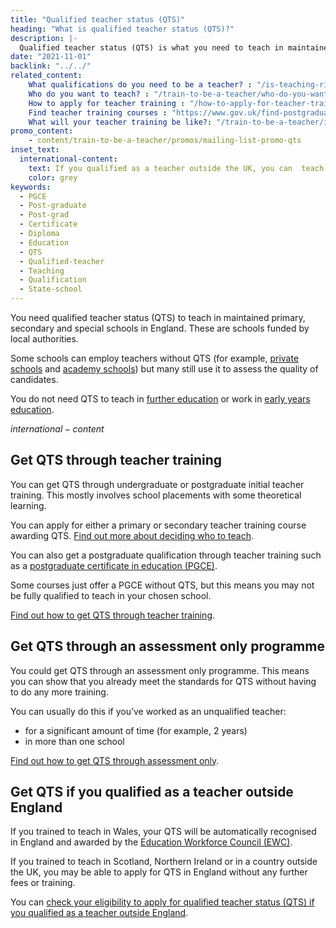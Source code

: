 ```yaml
---
title: "Qualified teacher status (QTS)"
heading: "What is qualified teacher status (QTS)?"
description: |-
  Qualified teacher status (QTS) is what you need to teach in maintained primary, secondary and special schools in England. Find out how to get QTS.
date: "2021-11-01"
backlink: "../../"
related_content:
    What qualifications do you need to be a teacher? : "/is-teaching-right-for-me/qualifications-you-need-to-teach"
    Who do you want to teach? : "/train-to-be-a-teacher/who-do-you-want-to-teach"
    How to apply for teacher training : "/how-to-apply-for-teacher-training"
    Find teacher training courses : "https://www.gov.uk/find-postgraduate-teacher-training-courses"
    What will your teacher training be like?: "/train-to-be-a-teacher/initial-teacher-training"
promo_content:
    - content/train-to-be-a-teacher/promos/mailing-list-promo-qts
inset_text:
  international-content:
    text: If you qualified as a teacher outside the UK, you can  teach in England for up to 4 years without QTS.
    color: grey
keywords:
  - PGCE
  - Post-graduate
  - Post-grad
  - Certificate
  - Diploma
  - Education
  - QTS
  - Qualified-teacher
  - Teaching
  - Qualification
  - State-school
---
```


You need qualified teacher status (QTS) to teach in maintained primary, secondary and special schools in England. These are schools funded by local authorities.

Some schools can employ teachers without QTS (for example, [private schools](https://www.gov.uk/types-of-school/private-schools) and [academy schools](https://www.gov.uk/types-of-school/academies)) but many still use it to assess the quality of candidates.

You do not need QTS to teach in [further education](/become-a-further-education-teacher) or work in [early years education](/early-years-teaching-training).

$international-content$

## Get QTS through teacher training

You can get QTS through undergraduate or postgraduate initial teacher training. This mostly involves school placements with some theoretical learning.

You can apply for either a primary or secondary teacher training course awarding QTS. [Find out more about deciding who to teach](/train-to-be-a-teacher/who-do-you-want-to-teach).

You can also get a postgraduate qualification through teacher training such as a [postgraduate certificate in education (PGCE)](/what-is-a-pgce). 

Some courses just offer a PGCE without QTS, but this means you may not be fully qualified to teach in your chosen school.

[Find out how to get QTS through teacher training](/train-to-be-a-teacher).

## Get QTS through an assessment only programme

You could get QTS through an assessment only programme. This means you can show that you already meet the standards for QTS without having to do any more training.

You can usually do this if you’ve worked as an unqualified teacher:

* for a significant amount of time (for example, 2 years)
* in more than one school

[Find out how to get QTS through assessment only](/train-to-be-a-teacher/assessment-only-route-to-qts ).

## Get QTS if you qualified as a teacher outside England

If you trained to teach in Wales, your QTS will be automatically recognised in England and awarded by the [Education Workforce Council (EWC)](https://www.ewc.wales/site/index.php/en/).

If you trained to teach in Scotland, Northern Ireland or in a country outside the UK, you may be able to apply for QTS in England without any further fees or training.

You can [check your eligibility to apply for qualified teacher status (QTS) if you qualified as a teacher outside England](https://apply-for-qts-in-england.education.gov.uk/eligibility/start).
